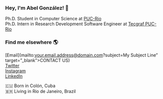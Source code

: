 <!---- 👋 Hi, I’m @abelgonzalez
- 👀 I’m interested in ...
- 🌱 I’m currently learning ...
- 💞️ I’m looking to collaborate on ...
- 📫 How to reach me ...

<!---
abelgonzalez/abelgonzalez is a ✨ special ✨ repository because its `README.md` (this file) appears on your GitHub profile.
You can click the Preview link to take a look at your changes.
--->
### Hey, I'm Abel González! 👋

Ph.D. Student in Computer Science at [PUC-Rio](http://lattes.cnpq.br/8557689787867236) <br>
Ph.D. Intern in Research Development Software Engineer at [Tecgraf PUC-Rio](https://www.tecgraf.puc-rio.br/) <br>

### Find me elsewhere 🌎
[Email](mailto:your.email.address@domain.com?subject=My Subject Line” target=”_blank”>CONTACT US</a>) <br>
[Twitter](https://twitter.com/abelglez89) <br>
[Instagram](https://instagram.com/abelgonzalezmondejar) <br>
[LinkedIn](https://www.linkedin.com/in/abelgonzalezmondejar/) <br>

🇨🇺 Born in Colón, Cuba <br>
🇧🇷 Living in Rio de Janeiro, Brazil <br>
